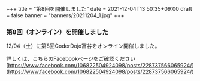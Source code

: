 +++
title = "第8回を開催しました"
date = 2021-12-04T13:50:35+09:00
draft = false
banner = "banners/20211204_1.jpg"
+++

### 第8回（オンライン）を開催しました

12/04（土）に第8回CoderDojo富谷をオンライン開催しました。

詳しくは、こちらのFacebookページをご確認ください[https://www.facebook.com/106822504924098/posts/228737566065924/](https://www.facebook.com/106822504924098/posts/228737566065924/)

